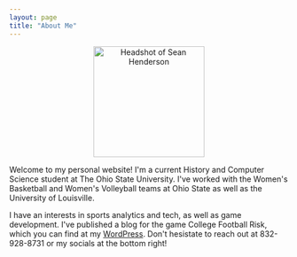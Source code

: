 ```yaml
---
layout: page
title: "About Me"
---
```


<div style="text-align: center;">
    <img src="headshot.jpg" alt="Headshot of Sean Henderson" width="200">
</div>

Welcome to my personal website! I'm a current History and Computer Science student at The Ohio State University. I've worked with the Women's Basketball and Women's Volleyball teams at Ohio State as well as the University of Louisville.

I have an interests in sports analytics and tech, as well as game development. I've published a blog for the game College Football Risk, which you can find at my [WordPress](https://shen3340.wordpress.com). Don't hesistate to reach out at 832-928-8731 or my socials at the bottom right!
